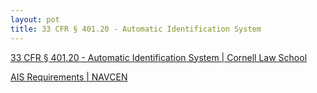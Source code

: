 ```yaml
---
layout: pot
title: 33 CFR § 401.20 - Automatic Identification System
---
```


[33 CFR § 401.20 - Automatic Identification System \| Cornell Law School](https://www.law.cornell.edu/cfr/text/33/401.20)

[AIS Requirements \| NAVCEN](https://www.navcen.uscg.gov/ais-requirements)